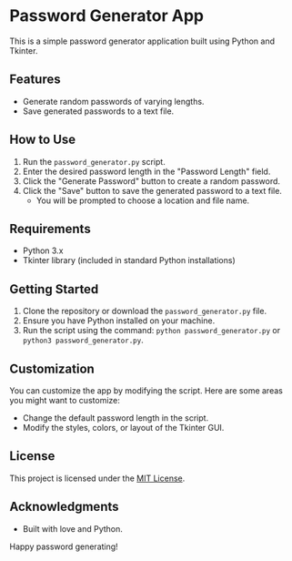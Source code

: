# Password Generator App

This is a simple password generator application built using Python and Tkinter.

## Features

- Generate random passwords of varying lengths.
- Save generated passwords to a text file.

## How to Use

1. Run the `password_generator.py` script.
2. Enter the desired password length in the "Password Length" field.
3. Click the "Generate Password" button to create a random password.
4. Click the "Save" button to save the generated password to a text file.
   - You will be prompted to choose a location and file name.

## Requirements

- Python 3.x
- Tkinter library (included in standard Python installations)

## Getting Started

1. Clone the repository or download the `password_generator.py` file.
2. Ensure you have Python installed on your machine.
3. Run the script using the command: `python password_generator.py` or `python3 password_generator.py`.

## Customization

You can customize the app by modifying the script. Here are some areas you might want to customize:

- Change the default password length in the script.
- Modify the styles, colors, or layout of the Tkinter GUI.

## License

This project is licensed under the [MIT License](LICENSE).

## Acknowledgments

- Built with love and Python.

Happy password generating!

